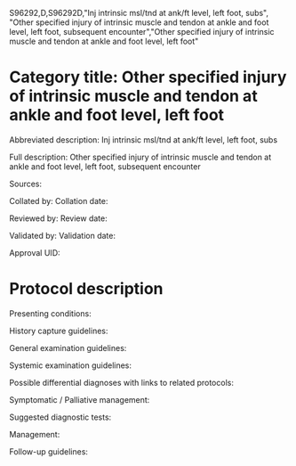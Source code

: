 S96292,D,S96292D,"Inj intrinsic msl/tnd at ank/ft level, left foot, subs", "Other specified injury of intrinsic muscle and tendon at ankle and foot level, left foot, subsequent encounter","Other specified injury of intrinsic muscle and tendon at ankle and foot level, left foot"
# Category title: Other specified injury of intrinsic muscle and tendon at ankle and foot level, left foot

Abbreviated description: Inj intrinsic msl/tnd at ank/ft level, left foot, subs

Full description: Other specified injury of intrinsic muscle and tendon at ankle and foot level, left foot, subsequent encounter

Sources:

Collated by:
Collation date:

Reviewed by:
Review date:

Validated by:
Validation date:

Approval UID:

# Protocol description

Presenting conditions:

History capture guidelines:

General examination guidelines:

Systemic examination guidelines:

Possible differential diagnoses with links to related protocols:

Symptomatic / Palliative management:

Suggested diagnostic tests:

Management:

Follow-up guidelines:

